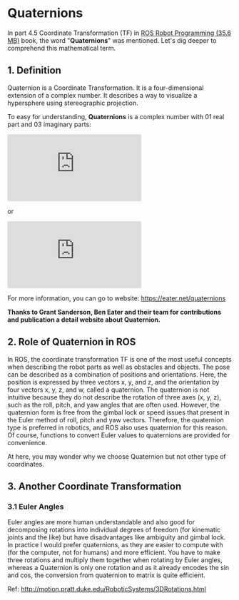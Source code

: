 # Quaternions

In part 4.5 Coordinate Transformation (TF) in [ROS Robot Programming (35.6 MB)](https://www.robotis.com/service/download.php?no=719) book, the word "**Quaternions**" was mentioned. Let's dig deeper to comprehend this mathematical term.

## 1. Definition

Quaternion is a Coordinate Transformation. It is a four-dimensional extension of a complex number. It describes a way to visualize a hypersphere using stereographic projection.

To easy for understanding, **Quaternions** is a complex number with 01 real part and 03 imaginary parts:

![Expression of Quaternion](https://s0.wp.com/latex.php?latex=%5Cboldsymbol%7Bq%7D+%3D+w+%2B+x%5Cboldsymbol%7Bi%7D+%2B+y%5Cboldsymbol%7Bj%7D+%2B+z%5Cboldsymbol%7Bk%7D+&bg=ffffff&fg=333333&s=1&c=20201002&zoom=2)

or

![Expression of Quaternion](https://s0.wp.com/latex.php?latex=%5Cboldsymbol%7Bq%7D+%3D+%5Ccos+%5Cfrac%7B1%7D%7B2%7D+%5Ctheta+%2B+%5Cboldsymbol%7Bu%7D+%5Csin+%5Cfrac%7B1%7D%7B2%7D+%5Ctheta+%3D+%5Ccos+%5Cfrac%7B1%7D%7B2%7D+%5Ctheta+%2B+%28u_x+%5Cboldsymbol%7Bi%7D+%2B+u_y+%5Cboldsymbol%7Bj%7D+%2B+u_z+%5Cboldsymbol%7Bk%7D%29+%5Csin+%5Cfrac%7B1%7D%7B2%7D+%5Ctheta+&bg=ffffff&fg=333333&s=1&c=20201002&zoom=2)

For more information, you can go to website: https://eater.net/quaternions

**Thanks to Grant Sanderson, Ben Eater and their team for contributions and publication a detail website about Quaternion.**


## 2. Role of Quaternion in ROS 

In ROS, the coordinate transformation TF is one of the most useful concepts when describing
the robot parts as well as obstacles and objects. The pose can be described as a combination of
positions and orientations. Here, the position is expressed by three vectors x, y, and z, and the
orientation by four vectors x, y, z, and w, called a quaternion. The quaternion is not intuitive
because they do not describe the rotation of three axes (x, y, z), such as the roll, pitch, and yaw
angles that are often used. However, the quaternion form is free from the gimbal lock or speed
issues that present in the Euler method of roll, pitch and yaw vectors. Therefore, the quaternion
type is preferred in robotics, and ROS also uses quaternion for this reason. Of course, functions
to convert Euler values to quaternions are provided for convenience.

At here, you may wonder why we choose Quaternion but not other type of coordinates.

## 3. Another Coordinate Transformation

### 3.1 Euler Angles



Euler angles are more human understandable and also good for decomposing rotations into individual degrees of freedom (for kinematic joints and the like) but have disadvantages like ambiguity and gimbal lock. In practice I would prefer quaternions, as they are easier to compute with (for the computer, not for humans) and more efficient. You have to make three rotations and multiply them together when rotating by Euler angles, whereas a Quaternion is only one rotation and as it already encodes the sin and cos, the conversion from quaternion to matrix is quite efficient.


Ref: http://motion.pratt.duke.edu/RoboticSystems/3DRotations.html
